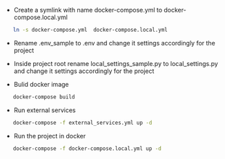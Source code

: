 - Create a symlink with name docker-compose.yml to docker-compose.local.yml
```sh
   ln -s docker-compose.yml  docker-compose.local.yml
 ```


- Rename .env_sample to .env and change it settings accordingly for the project

- Inside project root rename local_settings_sample.py to local_settings.py and
 change it settings accordingly for the project

- Bulid docker image
```sh
   docker-compose build
 ```

- Run external services
```sh
   docker-compose -f external_services.yml up -d
 ```

- Run the project in docker
```sh
   docker-compose -f docker-compose.local.yml up -d
 ```
